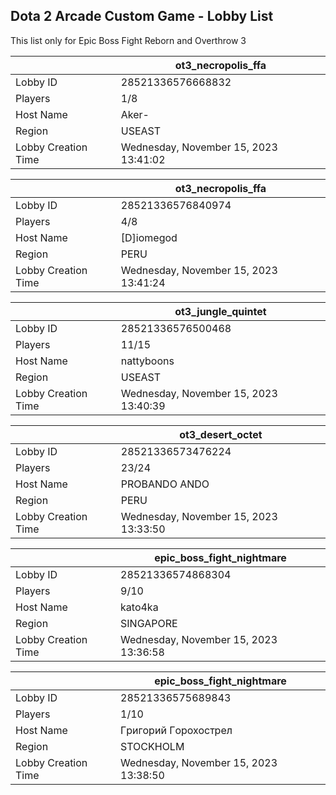 ## Dota 2 Arcade Custom Game - Lobby List

This list only for Epic Boss Fight Reborn and Overthrow 3

|  | ot3_necropolis_ffa |
| ------ | ------ |
| Lobby ID | 28521336576668832 |
| Players | 1/8 |
| Host Name | Aker- |
| Region | USEAST |
| Lobby Creation Time | Wednesday, November 15, 2023 13:41:02 |


|  | ot3_necropolis_ffa |
| ------ | ------ |
| Lobby ID | 28521336576840974 |
| Players | 4/8 |
| Host Name | [D]iomegod |
| Region | PERU |
| Lobby Creation Time | Wednesday, November 15, 2023 13:41:24 |


|  | ot3_jungle_quintet |
| ------ | ------ |
| Lobby ID | 28521336576500468 |
| Players | 11/15 |
| Host Name | nattyboons |
| Region | USEAST |
| Lobby Creation Time | Wednesday, November 15, 2023 13:40:39 |


|  | ot3_desert_octet |
| ------ | ------ |
| Lobby ID | 28521336573476224 |
| Players | 23/24 |
| Host Name | PROBANDO ANDO |
| Region | PERU |
| Lobby Creation Time | Wednesday, November 15, 2023 13:33:50 |


|  | epic_boss_fight_nightmare |
| ------ | ------ |
| Lobby ID | 28521336574868304 |
| Players | 9/10 |
| Host Name | kato4ka |
| Region | SINGAPORE |
| Lobby Creation Time | Wednesday, November 15, 2023 13:36:58 |


|  | epic_boss_fight_nightmare |
| ------ | ------ |
| Lobby ID | 28521336575689843 |
| Players | 1/10 |
| Host Name | Гpигopий Гopoxocтpeл |
| Region | STOCKHOLM |
| Lobby Creation Time | Wednesday, November 15, 2023 13:38:50 |


